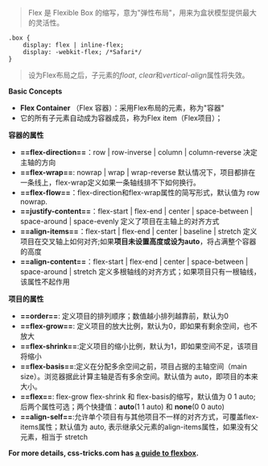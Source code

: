 > Flex 是 Flexible Box 的缩写，意为"弹性布局"，用来为盒状模型提供最大的灵活性。

```
.box {
    display: flex | inline-flex;
    display: -webkit-flex; /*Safari*/
}
```
> 设为Flex布局之后，子元素的*float*, *clear*和*vertical-align*属性将失效。

**Basic Concepts**

- **Flex Container** （Flex 容器）：采用Flex布局的元素，称为"容器"
- 它的所有子元素自动成为容器成员，称为Flex item（Flex项目）；

**容器的属性**

- **==flex-direction==**：row | row-inverse | column | column-reverse 决定主轴的方向
- **==flex-wrap==**: nowrap | wrap | wrap-reverse 默认情况下，项目都排在一条线上，flex-wrap定义如果一条轴线排不下如何换行。
- **==flex-flow==**：flex-direction和flex-wrap属性的简写形式，默认值为 row nowrap.
- **==justify-content==**：flex-start | flex-end | center | space-between | space-around | space-evenly 定义了项目在主轴上的对齐方式
- **==align-items==**：flex-start | flex-end | center | baseline | stretch 定义项目在交叉轴上如何对齐;如果**项目未设置高度或设为auto**，将占满整个容器的高度
- **==align-content==**：flex-start | flex-end | center | space-between | space-around | stretch 定义多根轴线的对齐方式；如果项目只有一根轴线，该属性不起作用

**项目的属性**

- **==order==**: 定义项目的排列顺序；数值越小排列越靠前，默认为0
- **==flex-grow==**: 定义项目的放大比例，默认为0，即如果有剩余空间，也不放大
- **==flex-shrink==**:定义项目的缩小比例，默认为1，即如果空间不足，该项目将缩小
- **==flex-basis==**:定义在分配多余空间之前，项目占据的主轴空间（main size）。浏览器据此计算主轴是否有多余空间。默认值为 auto，即项目的本来大小。
- **==flex==**: flex-grow flex-shrink 和 flex-basis的缩写，默认值为 0 1 auto; 后两个属性可选；两个快捷值：**auto**(1 1 auto) 和 **none**(0 0 auto)
- **==align-self==**:允许单个项目有与其他项目不一样的对齐方式，可覆盖flex-items属性；默认值为 auto, 表示继承父元素的align-items属性，如果没有父元素，相当于 stretch

**For more details, css-tricks.com has [a guide to flexbox](https://css-tricks.com/snippets/css/a-guide-to-flexbox/).**

